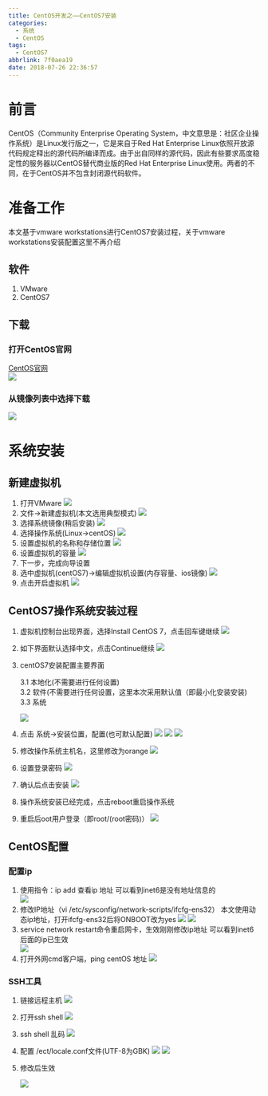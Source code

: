 ```yaml
---
title: CentOS开发之——CentOS7安装
categories:
  - 系统
  - CentOS
tags:
  - CentOS7
abbrlink: 7f0aea19
date: 2018-07-26 22:36:57
---
```

# 前言
CentOS（Community Enterprise Operating System，中文意思是：社区企业操作系统）是Linux发行版之一，它是来自于Red Hat Enterprise Linux依照开放源代码规定释出的源代码所编译而成。由于出自同样的源代码，因此有些要求高度稳定性的服务器以CentOS替代商业版的Red Hat Enterprise Linux使用。两者的不同，在于CentOS并不包含封闭源代码软件。   

<!--more-->

# 准备工作
本文基于vmware workstations进行CentOS7安装过程，关于vmware workstations安装配置这里不再介绍
## 软件
1. VMware 
2. CentOS7

## 下载
### 打开CentOS官网
[CentOS官网][1]     
![][2] 
### 从镜像列表中选择下载
![][3]
# 系统安装
## 新建虚拟机
1. 打开VMware
	![][4]  
2. 文件->新建虚拟机(本文选用典型模式)
	![][5]
3. 选择系统镜像(稍后安装)
	![][6]
4. 选择操作系统(Linux->centOS) 
	![][7]
5. 设置虚拟机的名称和存储位置
	![][8]
6. 设置虚拟机的容量
	![][9]
7. 下一步，完成向导设置
8. 选中虚拟机(centOS7)->编辑虚拟机设置(内存容量、ios镜像)
	![][10]
9. 点击开启虚拟机
	![][11]
## CentOS7操作系统安装过程
1. 虚拟机控制台出现界面，选择Install CentOS 7，点击回车键继续
	![][12]
2. 如下界面默认选择中文，点击Continue继续
	![][13]
3. centOS7安装配置主要界面
	
	3.1 本地化(不需要进行任何设置)   
	3.2 软件(不需要进行任何设置，这里本次采用默认值（即最小化安装安装)   
	3.3 系统    	

	![][14]


4. 点击 系统->安装位置，配置(也可默认配置)
	![][15]
	![][16]
	![][17]
5. 修改操作系统主机名，这里修改为orange
	![][18]
6. 设置登录密码
	![][19]
7. 确认后点击安装
	![][20]
8. 操作系统安装已经完成，点击reboot重启操作系统
9. 重启后oot用户登录（即root/(root密码)）
	![][21]

## CentOS配置
### 配置ip
1. 使用指令：ip add 查看ip 地址
可以看到inet6是没有地址信息的   
![][22]
2. 修改IP地址（vi /etc/sysconfig/network-scripts/ifcfg-ens32）
本文使用动态ip地址，打开ifcfg-ens32后将ONBOOT改为yes
![][23]
![][24] 
3. service network restart命令重启网卡，生效刚刚修改ip地址
可以看到inet6后面的ip已生效  
![][25] 
4. 打开外网cmd客户端，ping centOS 地址
![][26] 

### SSH工具

1. 链接远程主机
![][27]
2. 打开ssh shell 
![][28]	
3. ssh shell 乱码
	![][29]
4. 配置 /ect/locale.conf文件(UTF-8为GBK)
	![][30]
	![][31]
5. 修改后生效
	
	![][32]





[1]: https://www.centos.org/download/
[2]: https://cdn.staticaly.com/gh/PGzxc/CDN/master/blog-image/centos-guanwang.png
[3]: https://cdn.staticaly.com/gh/PGzxc/CDN/master/blog-image/centos-download.png
[4]: https://cdn.staticaly.com/gh/PGzxc/CDN/master/blog-image/vmware-workstation.png
[5]: https://cdn.staticaly.com/gh/PGzxc/CDN/master/blog-image/vmware-guide.png
[6]: https://cdn.staticaly.com/gh/PGzxc/CDN/master/blog-image/centos--system.png
[7]: https://cdn.staticaly.com/gh/PGzxc/CDN/master/blog-image/centos-select.png
[8]: https://cdn.staticaly.com/gh/PGzxc/CDN/master/blog-image/centos-position.png
[9]: https://cdn.staticaly.com/gh/PGzxc/CDN/master/blog-image/centos-capacity.png
[10]: https://cdn.staticaly.com/gh/PGzxc/CDN/master/blog-image/centos-system-img.png
[11]: https://cdn.staticaly.com/gh/PGzxc/CDN/master/blog-image/centos-start.png
[12]: https://cdn.staticaly.com/gh/PGzxc/CDN/master/blog-image/centos-install-centos-7.png
[13]: https://cdn.staticaly.com/gh/PGzxc/CDN/master/blog-image/centos-language.png
[14]: https://cdn.staticaly.com/gh/PGzxc/CDN/master/blog-image/centos-config.png
[15]: https://cdn.staticaly.com/gh/PGzxc/CDN/master/blog-image/centos7-system.jpg
[16]: https://cdn.staticaly.com/gh/PGzxc/CDN/master/blog-image/centos-boot.png
[17]: https://cdn.staticaly.com/gh/PGzxc/CDN/master/blog-image/centos-done.png
[18]: https://cdn.staticaly.com/gh/PGzxc/CDN/master/blog-image/centos-localhost-before.png
[19]: https://cdn.staticaly.com/gh/PGzxc/CDN/master/blog-image/centos-password.png
[20]: https://cdn.staticaly.com/gh/PGzxc/CDN/master/blog-image/centos-root-install.png
[21]: https://cdn.staticaly.com/gh/PGzxc/CDN/master/blog-image/centos-login.png
[22]: https://cdn.staticaly.com/gh/PGzxc/CDN/master/blog-image/centos-no-ip.png
[23]: https://cdn.staticaly.com/gh/PGzxc/CDN/master/blog-image/centos-network-scripts.png
[24]: https://cdn.staticaly.com/gh/PGzxc/CDN/master/blog-image/centos-noboots.png
[25]: https://cdn.staticaly.com/gh/PGzxc/CDN/master/blog-image/centos-service-network-restart.png
[26]: https://cdn.staticaly.com/gh/PGzxc/CDN/master/blog-image/centos-ping.png
[27]: https://cdn.staticaly.com/gh/PGzxc/CDN/master/blog-image/centos-remote-host.png
[28]: https://cdn.staticaly.com/gh/PGzxc/CDN/master/blog-image/centos-ssh.png
[29]: https://cdn.staticaly.com/gh/PGzxc/CDN/master/blog-image/centos-lang-confusion.png
[30]: https://cdn.staticaly.com/gh/PGzxc/CDN/master/blog-image/centos-language-before.png
[31]: https://cdn.staticaly.com/gh/PGzxc/CDN/master/blog-image/centos-language-after.png
[32]: https://cdn.staticaly.com/gh/PGzxc/CDN/master/blog-image/centos-local-shengxiao.png
